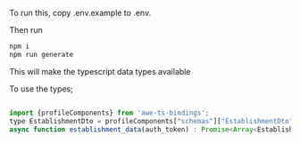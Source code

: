 To run this, copy .env.example to .env.

Then run
```sh
npm i
npm run generate
```

This will make the typescript data types available

To use the types;
```js

import {profileComponents} from 'awe-ts-bindings';
type EstablishmentDto = profileComponents["schemas"]["EstablishmentDto"];
async function establishment_data(auth_token) : Promise<Array<EstablishmentDto>>{
```

